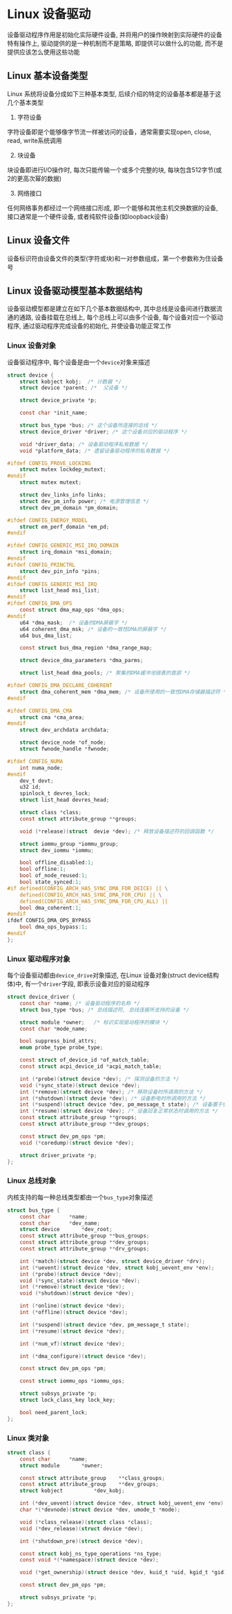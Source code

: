 # Linux 设备驱动

设备驱动程序作用是初始化实际硬件设备, 并将用户的操作映射到实际硬件的设备特有操作上, 驱动提供的是一种机制而不是策略, 即提供可以做什么的功能, 而不是提供应该怎么使用这些功能


## Linux 基本设备类型
Linux 系统将设备分成如下三种基本类型, 后续介绍的特定的设备基本都是基于这几个基本类型

1. 字符设备

字符设备即是个能够像字节流一样被访问的设备，通常需要实现open, close, read, write系统调用


2. 块设备

块设备即进行I/O操作时, 每次只能传输一个或多个完整的块, 每块包含512字节(或2的更高次幂的数据)

3. 网络接口

任何网络事务都经过一个网络接口形成, 即一个能够和其他主机交换数据的设备, 接口通常是一个硬件设备, 或者纯软件设备(如loopback设备)


## Linux 设备文件


设备标识符由设备文件的类型(字符或块)和一对参数组成，第一个参数称为住设备号


## Linux 设备驱动模型基本数据结构

设备驱动模型都是建立在如下几个基本数据结构中, 其中总线是设备间进行数据流通的通路, 设备挂载在总线上, 每个总线上可以由多个设备, 每个设备对应一个驱动程序, 通过驱动程序完成设备的初始化, 并使设备功能正常工作

### Linux 设备对象

设备驱动程序中, 每个设备是由一个`device`对象来描述

```c
struct device {
    struct kobject kobj;  /* 计数器 */
    struct device *parent; /*  父设备 */

    struct device_private *p;

    const char *init_name;

    struct bus_type *bus; /* 这个设备所连接的总线 */
    struct device_driver *driver; /* 这个设备对应的驱动程序 */

    void *driver_data; /* 设备驱动程序私有数据 */
    void *platform_data; /* 遗留设备驱动程序的私有数据 */

#ifdef CONFIG_PROVE_LOCKING
    struct mutex lockdep_mutext;
#endif
    struct mutex mutext;

    struct dev_links_info links;
    struct dev_pm_info power; /* 电源管理信息 */
    struct dev_pm_domain *pm_domain;

#ifdef CONFIG_ENERGY_MODEL
    struct em_perf_domain *em_pd;
#endif

#ifdef CONFIG_GENERIC_MSI_IRQ_DOMAIN
    struct irq_domain *msi_domain;
#endif
#ifdef CONFIG_PRINCTRL
    struct dev_pin_info *pins;
#endif
#ifdef CONFIG_GENERIC_MSI_IRQ
    struct list_head msi_list;
#endif
#ifdef CONFIG_DMA_OPS
    const struct dma_map_ops *dma_ops;
#endif
    u64 *dma_mask;  /* 设备的DMA屏蔽字 */
    u64 coherent_dma_msk; /* 设备的一致性DMA的屏蔽字 */
    u64 bus_dma_list;

    const struct bus_dma_region *dma_range_map;

    struct device_dma_parameters *dma_parms;

    struct list_head dma_pools; /* 聚集的DMA缓冲池链表的首部 */

#ifdef CONFIG_DMA_DECLARE_COHERENT
    struct dma_coherent_mem *dma_mem; /* 设备所使用的一致性DMA存储器描述符 */
#endif

#ifdef CONFIG_DMA_CMA
    struct cma *cma_area;
#endif
    struct dev_archdata archdata;

    struct device_node *of_node;
    struct fwnode_handle *fwnode;

#ifdef CONFIG_NUMA
    int numa_node;
#endif
    dev_t devt;
    u32 id;
    spinlock_t devres_lock;
    struct list_head devres_head;

    struct class *class;
    const struct attribute_group **groups;

    void (*release)(struct  devie *dev); /* 释放设备描述符的回调函数 */

    struct iommu_group *iommu_group;
    struct dev_iommu *iommu;

    bool offline_disabled:1;
    bool offline:1;
    bool of_node_reused:1;
    bool state_synced:1;
#if defined(CONFIG_ARCH_HAS_SYNC_DMA_FOR_DEICE) || \
    defined(CONFIG_ARCH_HAS_SYNC_DMA_FOR_CPU) || \
    defined(CONFIG_ARCH_HAS_SYNC_DMA_FOR_CPU_ALL) ||
    bool dma_coherent:1;
#endif
ifdef CONFIG_DMA_OPS_BYPASS
    bool dma_ops_bypass:1;
#endif
};

```


### Linux 驱动程序对象

每个设备驱动都由`device_drive`对象描述, 在Linux 设备对象(struct device结构体)中, 有一个`driver`字段, 即表示设备对应的驱动程序


```c
struct device_driver {
    const char *name; /* 设备驱动程序的名称 */
    struct bus_type *bus; /* 总线描述符, 总线连接所支持的设备 */

    struct module *owner;   /* 标识实现驱动程序的模块 */
    const char *mode_name;

    bool suppress_bind_attrs;
    enum probe_type probe_type;

    const struct of_device_id *of_match_table;
    const struct acpi_device_id *acpi_match_table;

    int (*probe)(struct device *dev); /* 探测设备的方法 */
    void (*sync_state)(struct device *dev);
    int (*remove)(struct deivce *dev); /* 移除设备时所调用的方法 */
    int (*shutdown)(struct devie *dev); /* 设备断电时所调用的方法 */
    int (*suspend)(struct device *dev, pm_message_t state); /* 设备置于低功耗状态时调用的方法 */
    int (*resume)(struct device *dev); /* 设备回复正常状态时调用的方法 */
    const struct attribute_group **groups;
    const struct attribute_group **dev_groups;

    const struct dev_pm_ops *pm;
    void (*coredump)(struct device *dev);

    struct driver_private *p;
};

```


### Linux 总线对象

内核支持的每一种总线类型都由一个`bus_type`对象描述


```c
struct bus_type {
    const char      *name;
    const char      *dev_name;
    struct device       *dev_root;
    const struct attribute_group **bus_groups;
    const struct attribute_group **dev_groups;
    const struct attribute_group **drv_groups;

    int (*match)(struct device *dev, struct device_driver *drv);
    int (*uevent)(struct device *dev, struct kobj_uevent_env *env);
    int (*probe)(struct device *dev);
    void (*sync_state)(struct device *dev);
    int (*remove)(struct device *dev);
    void (*shutdown)(struct device *dev);

    int (*online)(struct device *dev);
    int (*offline)(struct device *dev);

    int (*suspend)(struct device *dev, pm_message_t state);
    int (*resume)(struct device *dev);

    int (*num_vf)(struct device *dev);

    int (*dma_configure)(struct device *dev);

    const struct dev_pm_ops *pm;

    const struct iommu_ops *iommu_ops;

    struct subsys_private *p;
    struct lock_class_key lock_key;

    bool need_parent_lock;
};
```


### Linux 类对象

```c
struct class {
    const char      *name;
    struct module       *owner;

    const struct attribute_group    **class_groups;
    const struct attribute_group    **dev_groups;
    struct kobject          *dev_kobj;

    int (*dev_uevent)(struct device *dev, struct kobj_uevent_env *env);
    char *(*devnode)(struct device *dev, umode_t *mode);

    void (*class_release)(struct class *class);
    void (*dev_release)(struct device *dev);

    int (*shutdown_pre)(struct device *dev);

    const struct kobj_ns_type_operations *ns_type;
    const void *(*namespace)(struct device *dev);

    void (*get_ownership)(struct device *dev, kuid_t *uid, kgid_t *gid);

    const struct dev_pm_ops *pm;

    struct subsys_private *p;
};
```
